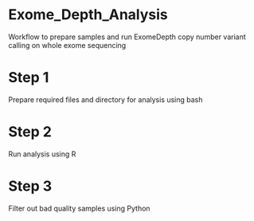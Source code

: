 # Exome_Depth_Analysis
Workflow to prepare samples and run ExomeDepth copy number variant calling on whole exome sequencing

# Step 1
Prepare required files and directory for analysis using bash

# Step 2
Run analysis using R

# Step 3
Filter out bad quality samples using Python
